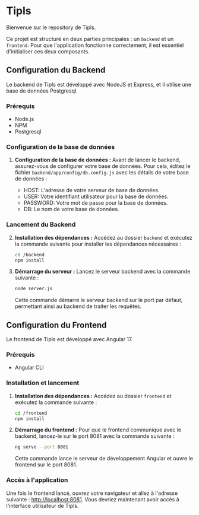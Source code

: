 
# Tipls

Bienvenue sur le repository de Tipls. 

Ce projet est structuré en deux parties principales : un `backend` et un `frontend`. Pour que l'application fonctionne correctement, il est essentiel d'initialiser ces deux composants.

## Configuration du Backend

Le backend de Tipls est développé avec NodeJS et Express, et il utilise une base de données Postgresql.

### Prérequis

- Node.js
- NPM
- Postgresql

### Configuration de la base de données

1. **Configuration de la base de données :** Avant de lancer le backend, assurez-vous de configurer votre base de données. Pour cela, éditez le fichier `backend/app/config/db.config.js` avec les détails de votre base de données :

   - HOST: L'adresse de votre serveur de base de données.
   - USER: Votre identifiant utilisateur pour la base de données.
   - PASSWORD: Votre mot de passe pour la base de données.
   - DB: Le nom de votre base de données.

### Lancement du Backend

2. **Installation des dépendances :** Accédez au dossier `backend` et exécutez la commande suivante pour installer les dépendances nécessaires :
   ```bash
   cd /backend
   npm install
   ```

3. **Démarrage du serveur :** Lancez le serveur backend avec la commande suivante :
   ```bash
   node server.js
   ```
   Cette commande démarre le serveur backend sur le port par défaut, permettant ainsi au backend de traiter les requêtes.

## Configuration du Frontend

Le frontend de Tipls est développé avec Angular 17.

### Prérequis

- Angular CLI

### Installation et lancement

1. **Installation des dépendances :** Accédez au dossier `frontend` et exécutez la commande suivante :
   ```bash
   cd /frontend
   npm install
   ```

2. **Démarrage du frontend :** Pour que le frontend communique avec le backend, lancez-le sur le port 8081 avec la commande suivante :
   ```bash
   ng serve --port 8081
   ```

   Cette commande lance le serveur de développement Angular et ouvre le frontend sur le port 8081.

### Accès à l'application

Une fois le frontend lancé, ouvrez votre navigateur et allez à l'adresse suivante : [http://localhost:8081](http://localhost:8081). Vous devriez maintenant avoir accès à l'interface utilisateur de Tipls.
